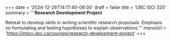 +++
date = '2024-12-26T14:17:40-08:00'
draft = false
title = 'UBC ISCI 320'
summary = '''**Research Development Project**

Retreat to develop skills in writing scientific research proposals. Emphasis on formulating and testing hypotheses to explain observations.'''
menuUrl = 'https://intsci.ubc.ca/courses/research-development-project'
+++
